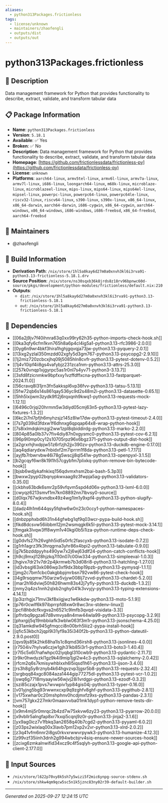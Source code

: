 ```yaml
---
aliases:
  - python313Packages.frictionless
tags:
  - license/unknown
  - maintainers/zhaofengli
  - outputs/dist
  - outputs/out
---
```


# python313Packages.frictionless

## 📝 Description

Data management framework for Python that provides functionality to describe, extract, validate, and transform tabular data

## 📋 Package Information

- **Name**: `python313Packages.frictionless`
- **Version**: `5.18.1`
- **Available**: ✅ Yes
- **Broken**: ✅ No
- **Description**: Data management framework for Python that provides functionality to describe, extract, validate, and transform tabular data
- **Homepage**: [https://github.com/frictionlessdata/frictionless-py](https://github.com/frictionlessdata/frictionless-py)
- **License**: `unknown`
- **Platforms**: `aarch64-linux`, `armv5tel-linux`, `armv6l-linux`, `armv7a-linux`, `armv7l-linux`, `i686-linux`, `loongarch64-linux`, `m68k-linux`, `microblaze-linux`, `microblazeel-linux`, `mips-linux`, `mips64-linux`, `mips64el-linux`, `mipsel-linux`, `powerpc-linux`, `powerpc64-linux`, `powerpc64le-linux`, `riscv32-linux`, `riscv64-linux`, `s390-linux`, `s390x-linux`, `x86_64-linux`, `x86_64-darwin`, `aarch64-darwin`, `i686-cygwin`, `x86_64-cygwin`, `aarch64-windows`, `x86_64-windows`, `i686-windows`, `i686-freebsd`, `x86_64-freebsd`, `aarch64-freebsd`
## 👥 Maintainers

- @zhaofengli


## 🔧 Build Information

- **Derivation Path**: `/nix/store/1hl5a8kay6d27m0a0xnvh3kl6i3rva91-python3.13-frictionless-5.18.1.drv`
- **Source Position**: `/nix/store/ns30sqxb36k8jrds8z18rv96bpnwc60d-source/pkgs/development/python-modules/frictionless/default.nix:210`
- **Outputs**:
  - `dist`:  `/nix/store/1hl5a8kay6d27m0a0xnvh3kl6i3rva91-python3.13-frictionless-5.18.1`
  - `out`:  `/nix/store/1hl5a8kay6d27m0a0xnvh3kl6i3rva91-python3.13-frictionless-5.18.1`

## 🔗 Dependencies

- [[06a2j9jv7f40ihnra63q0xx99ry62h35-python-imports-check-hook.sh]]
- [[0ka3qfy6cfm1kvn765h8a6p4cl4ig5a1-python3.13-rfc3986-2.0.0]]
- [[0yg6n9wr4bkf3hira1hghjgqvqja73jw-python3.13-pyquery-2.0.1]]
- [[13ixg2yzlal350mzdd02xgfy5d3gm767-python3.13-psycopg2-2.9.10]]
- [[1j2miz720zcbcxjhq09j5085hln8cvfr-python3.13-pytest-dotenv-0.5.2]]
- [[1j4v10ipf4ii8gs4vafybjz231zca1nm-python3.13-attrs-25.3.0]]
- [[257k0vnqp1xjgyrpc5as1r0nl7s4yv71-python3-3.13.7]]
- [[3sfd8fzicnmkw9bpfxxy1vzffdffxcna-python3.13-fastparquet-2024.11.0]]
- [[56cravq8l31jrn3fn5akkspl6vp36fvv-python3.13-tatsu-5.13.1]]
- [[5fw72qb6s14s861qay536yc9d2s48m2i-python3.13-datasette-0.65.1]]
- [[5hh5lxijwm3zydk9fl2j6rqxqnh9kwq1-python3.13-requests-mock-1.12.1]]
- [[6496c0rjqi20hrmm5w3diyd05cmj63n5-python3.13-pytest-lazy-fixtures-1.3.2]]
- [[6kc2i7nl7pfjh6myhzsjz145z8lw17dw-python3.13-pytest-timeout-2.4.0]]
- [[7s7g039id3fdxw1f6dhnxg6qpqap64x8-wrap-python-hook]]
- [[7s8ixlmdqkimzgi2ww1zpl8qbiddirdg-python3.13-marko-2.2.0]]
- [[804p85a0lb37v7fiv4diy87n0xgysmc0-python3.13-pytest-cov-6.2.1]]
- [[96p9l0mp0cy12s10705rpz96x6bgz371-python-output-dist-hook]]
- [[a2grxrhjhxdpjw51z6rfzjh2jjv390zv-python3.13-duckdb-engine-0.17.0]]
- [[aq4qdiarydxw7nbidxf2m7iprrm1f8da-python3.13-petl-1.7.17]]
- [[ayjfb7rbwrvbw46i78g5wscjj8ql541w-python3.13-openpyxl-3.1.5]]
- [[b2gcqyf6wr8k19l1h57cgybfm7plixkq-python-remove-bin-bytecode-hook]]
- [[bjsb6wdjykafnkixq156qdvmxhsm2bai-bash-5.3p3]]
- [[bwxw2pyp02bqnypkwxaag9z3fwpja5ag-python3.13-validators-0.35.0]]
- [[ckbhs63bdk6smr2p59vfqvm5spd4d06x-python3.13-lxml-6.0.0]]
- [[cwyqz6213smvf1m7kn08892nn7lbvsy0-source]]
- [[d0lqx767wjkvndbx49z4wg1lm1y9xpf4-python3.13-python-slugify-8.0.4]]
- [[dadz4lh1m644qsy5fqhw6w0n23c0ccy1-python-namespaces-hook.sh]]
- [[dnbzpphxbd6h31n44gfwbg1qf9q03wcr-pypa-build-hook.sh]]
- [[fikd8dcsvw56iibbm12jm2wsmqgk6k5l-python3.13-pytest-mock-3.14.1]]
- [[fmgak3lvqw3ff8wym1v40kgi0b5i1iza-python-runtime-deps-check-hook.sh]]
- [[g0dvfs27h26vghh5id5s0rfc2fascyxb-python3.13-isodate-0.7.2]]
- [[g1rh1agrz3fk3hrqgrna3yhr86x4bpi2-python3.13-tabulate-0.9.0]]
- [[g7k5bzddpyyhs490yw7x2j6wj63dlf24-python-catch-conflicts-hook]]
- [[h9cj9mxjl128hjzkq7l10n07c00iw334-python3.13-simpleeval-1.0.3]]
- [[hgivx7dr21v7dr2p4jkrmwb7b3d08ri8-python3.13-hatchling-1.27.0]]
- [[id3vbsgl63xk086wp3xf9dx3bbp19pzb-python3.13-pymysql-1.1.1]]
- [[jmg2c7bm1cbc0akgbbpjmrbsn792vw86-pytest-check-hook]]
- [[l4g9rsqqmw750arzw5vjyw008lj7zvvd-python3.13-chardet-5.2.0]]
- [[mar2h16dviwj50h826hwm83s42j7yfly-python3.13-duckdb-1.3.2]]
- [[nmy2q4zs1nnh2qlxb2nghy041k3vvyjy-python3.13-typing-extensions-4.14.1]]
- [[p3izrhgjx71mvi3kf8xiigjwz1w6kkdw-python3.13-moto-5.1.9]]
- [[p76r0cwlf6k97ibprrpfd8xw0r8wc3nx-stdenv-linux]]
- [[pcfi8hbdcfkvgva2n6521c9lmfb3qvqd-visidata-3.3]]
- [[pfhrbq9pgza67d8vmvya8n4mw44wla99-python3.13-psycopg-3.2.9]]
- [[phxrgij5q19mbbiiafk3wblw063f3m1r-python3.13-jsonschema-4.25.0]]
- [[q31amkdlw945gfmqcci8n00brh5liiz2-pypa-install-hook]]
- [[qfic53kbch2jqpl9i31yf9a35i340f2b-python3.13-python-dateutil-2.9.0.post0]]
- [[qvs9js85k2hk68ha1ls1c8qmd36irsh8-python3.13-jsonlines-4.0.0]]
- [[r7504iv7hylva6czjw1gjh31kb85i3r1-python3.13-boto3-1.40.4]]
- [[r7l5c5x6l7nafwhpc02iyqbgl310cwb9-python3.13-pydantic-2.11.7]]
- [[r9kr0hwdyzkl1gz9k4i9mip1jgl2w4c3-python3.13-sqlalchemy-2.0.42]]
- [[rfcm2q6s7kmisywhblxxh6l5iqsd1h61-python3.13-ijson-3.4.0]]
- [[rs3h8g5y8rznyb4k64hgvzvp3jgsr5b8-python3.13-requests-2.32.4]]
- [[srgbqq84xgc8084aza1444gip77275dl-python3.13-pytest-vcr-1.0.2]]
- [[swq6g7718myaayiw56wjvj28i1vrdgpi-python3.13-ezodf-0.3.2]]
- [[szi85czajx1pvs7wvwpiv1yp84gis04j-python3.13-typer-0.16.0]]
- [[v01yjng5bg93rwwnxcxp9q9zghfv8ghf-python3.13-pygithub-2.8.1]]
- [[v175xwhar0c20mshphnv0hcdjmxfz9xs-python3.13-pandas-2.3.1]]
- [[vm757gkx227mkr0maavvvba01mk1dyp1-python-remove-tests-dir-hook]]
- [[x9m4mij5r0mrqc2b4zd7w75xkvw6zy23-python3.13-pyarrow-20.0.0]]
- [[x9vbllr5alngfap8xr7kxqi5cqnj9z0r-python3.13-jinja2-3.1.6]]
- [[yx9ag0icz7v1fbkq3an2658q40b7cgd2-python3.13-pyyaml-6.0.2]]
- [[z03ps2wixlaq00x3lavb7pm12xp2v2vr-python3.13-xlrd-2.0.2]]
- [[z3q41vfm6nnr2i8gs0rkvxrwwvrpywk3-python3.13-humanize-4.12.3]]
- [[z99vzf35iinh3dnh2g994wbcbjrv4siq-ensure-newer-sources-hook]]
- [[zcixg6zmkalnwifid34xcz9c4f5sqlyh-python3.13-google-api-python-client-2.177.0]]

## 📁 Input Sources

- `/nix/store/l622p70vy8k5sh7y5wizi5f2mic6ynpg-source-stdenv.sh`
- `/nix/store/shkw4qm9qcw5sc5n1k5jznc83ny02r39-default-builder.sh`

---
*Generated on 2025-09-27 12:24:15 UTC*
